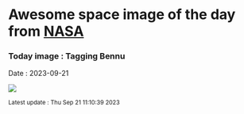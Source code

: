 
# Awesome space image of the day from [NASA](https://api.nasa.gov/)

### Today image : Tagging Bennu
Date : 2023-09-21

![](https://apod.nasa.gov/apod/image/2309/d_tag-2-frames.jpg)

<small>Latest update : Thu Sep 21 11:10:39 2023</small>
        